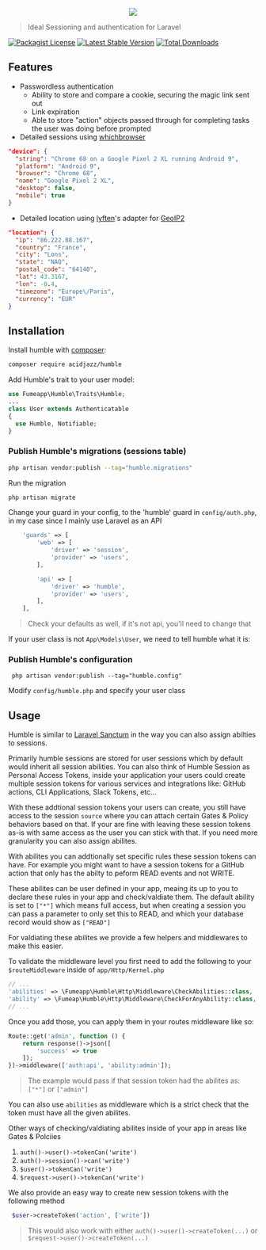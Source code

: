 <p align="center">
  <img src="https://github.com/fumeapp/humble/raw/master/logo.jpg"/>
</p>

> Ideal Sessioning and authentication for Laravel

[![Packagist License](https://poser.pugx.org/acidjazz/humble/license.png)](https://choosealicense.com/licenses/apache-2.0/)
[![Latest Stable Version](https://poser.pugx.org/acidjazz/humble/version.png)](https://packagist.org/packages/acidjazz/humble)
[![Total Downloads](https://poser.pugx.org/acidjazz/humble/d/total.png)](https://packagist.org/packages/acidjazz/humble)

## Features
* Passwordless authentication
  * Ability to store and compare a cookie, securing the magic link sent out
  * Link expiration
  * Able to store "action" objects passed through for completing tasks the user was doing before prompted
* Detailed sessions using [whichbrowser](https://github.com/WhichBrowser/Parser-PHP)

```json
"device": {
  "string": "Chrome 68 on a Google Pixel 2 XL running Android 9",
  "platform": "Android 9",
  "browser": "Chrome 68",
  "name": "Google Pixel 2 XL",
  "desktop": false,
  "mobile": true
}
```

* Detailed location using [lyften](https://github.com/Torann/laravel-geoip)'s adapter for [GeoIP2](https://github.com/maxmind/GeoIP2-php)

```json
"location": {
  "ip": "86.222.88.167",
  "country": "France",
  "city": "Lons",
  "state": "NAQ",
  "postal_code": "64140",
  "lat": 43.3167,
  "lon": -0.4,
  "timezone": "Europe\/Paris",
  "currency": "EUR"
}
```

## Installation

Install humble with [composer](https://getcomposer.org/doc/00-intro.md):
```bash
composer require acidjazz/humble
```

Add Humble's trait to your user model:

```php
use Fumeapp\Humble\Traits\Humble;
...
class User extends Authenticatable
{
  use Humble, Notifiable;
}
```

### Publish Humble's migrations (sessions table)
```bash
php artisan vendor:publish --tag="humble.migrations"
```

Run the migration
```bash
php artisan migrate
```

Change your guard in your config, to the 'humble' guard in `config/auth.php`, in my case since I mainly use Laravel as an API
```php
    'guards' => [
        'web' => [
            'driver' => 'session',
            'provider' => 'users',
        ],

        'api' => [
            'driver' => 'humble',
            'provider' => 'users',
        ],
    ],
```
> Check your defaults as well, if it's not api, you'll need to change that

If your user class is not `App\Models\User`, we need to tell humble what it is:

### Publish Humble's configuration
```
 php artisan vendor:publish --tag="humble.config"
```
Modify `config/humble.php` and specify your user class

## Usage

Humble is similar to [Laravel Sanctum](https://laravel.com/docs/9.x/sanctum#introduction) in the way you can also assign abilties to sessions.

Primarily humble sessions are stored for user sessions which by default would inherit all session abilities. You can also think of Humble Session as Personal Access Tokens, inside your application your users could create multiple session tokens for various services and integrations like: GitHub actions, CLI Applications, Slack Tokens, etc...

With these addtional session tokens your users can create, you still have access to the session `source` where you can attach certain Gates & Policy behaviors based on that. If your are fine with leaving these session tokens as-is with same access as the user you can stick with that. If you need more granularity you can also assign abilites.

With abilites you can addtionally set specific rules these session tokens can have. For example you might want to have a session tokens for a GitHub action that only has the abilty to peform READ events and not WRITE.

These abilites can be user defined in your app, meaing its up to you to declare these rules in your app and check/valdiate them. The default ability is set to 
`["*"]` which means full access, but when creating a session you can pass a parameter to only set this to READ, and which your database record would show as 
`["READ"]`

For valdiating these abilites we provide a few helpers and middlewares to make this easier.

To validate the middleware level you first need to add the following to your `$routeMiddleware` inside of `app/Http/Kernel.php`

```php
// ...
'abilities' => \Fumeapp\Humble\Http\Middleware\CheckAbilities::class,
'ability' => \Fumeap\Humble\Http\Middleware\CheckForAnyAbility::class,
// ...
```

Once you add those, you can apply them in your routes middleware like so:

```php
Route::get('admin', function () {
    return response()->json([
        'success' => true
    ]);
})->middleware(['auth:api', 'ability:admin']);
```

> The example would pass if that session token had the abilites as: `["*"]` or `["admin"]`

You can also use `abilities` as middleware which is a strict check that the token must have all the given abilites.

Other ways of checking/valdiating abilites inside of your app in areas like Gates & Polciies

1. `auth()->user()->tokenCan('write')`
2. `auth()->session()->can('write')`
3. `$user()->tokenCan('write')`
4. `$request->user()->tokenCan('write')`


We also provide an easy way to create new session tokens with the following method

```php
 $user->createToken('action', ['write'])
```

> This would also work with either `auth()->user()->createToken(...)` or `$request->user()->createToken(...)`
